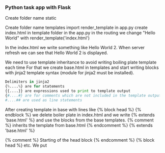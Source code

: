 ### Python task app with Flask












Create folder name static

Create folder name templates
import render_template in app.py
create index.html in template folder
in the app.py in the routing we change "Hello World" with render_template('index.html')

In the index.html we write something like Hello World 2. When server refresh we can see that Hello World 2 is displayed.

We need to use template inheritance to avoid writing boiling plate template each time
For that we create base.html in templates and start writing blocks with jinja2 template syntax (module for jinja2 must be installed). 

```python
Delimiters in jinja2
{%....%} are for statements
{{....}} are expressions used to print to template output
{#....#} are for comments which are not included in the template output
#....## are used as line statements
```

After creating template in base with lines like {% block head %} {% endblock %} we delete boiler plate in index.html and we write
{% extends 'base.html' %} and use the blocks from the base templates.
{% comment %} inherits the template from base.html {% endcomment %}        {% extends 'base.html' %}

{% comment %} Starting of the head block {% endcomment %}     {% block head %}     etc.
We put <title> in the head block

In the static folder we create css folder  and file main.css. We link the main.css in the base.html like this 

```python
<link rel="stylesheet" href="{{ url_for('static', filename='css/main.css') }}">
```


Function url_for must be imported in app.py


### Database
in the app.py we import sql alchemy
We create the config file that tells us where the database is located

```python
app.config['SQLALCHEMY_DATABASE_URI']='sqlite:///test.db' 
```

(/// is relative path and //// is absolute path)     //// 4 on Linux

We initialize the database with 

```python
db=SQLAlchemy(app)
```

Next we create the model by writing a class

```python
class ToDo(db.Model):
    id = db.Column(db.Integer, primary_key=True)
    content = db.Column(db.String(200), nullable=False)
    completed = db.Column(db.Integer,  deafault=0)
    date_created = dbColumn(db.DateTime, default=datetime.utcnow)
```

import datetime from datetime in the app.py

We create a function which will return a string every time we create an element:

```python
def __ref__(self):
    return '<Task %R>' % self.id
```

Creating the database: we go in the terminal type python3, in python3 we type:

```python
from app import db  
db.create_all() 
exit()
```

that will create the test.db database in the main folder

In the body of the index we create a div with class content where we put the Task Master layout.

in the routing we add methods POST and GET like this

```python
@app.route('/', methods=['POST', 'GET'])
```

in the index.html we create a form like this:

```python
<form action="/" method="POST"> 
  <input type="text" name="content" id="content" /> 
  <input type="submit" value="Add Task" />
</form>
```



We start creating conditions by importing request in app.py
import request.

if the request that's set to the route is POST do smth:

```python
    if request.method == 'POST':
    return "Hello"  // it returns Hello no matter what we input 
    else:
    return render_template('index.html)
```

We start create the logic in the return of the if statement:

```python
task.content = request.form['content']
```

We create a model for the task

```python
new_task = ToDo(content=task.content)
```

Now we push the content of the task to the test database. Start by importing redirect.

```python
try:
db.session.add(new_task)
db.session.commit()
return redirect('/')

except: 
return "There was an issue adding your task"
```

In the else statement we add
```python
tasks = ToDo.query.order_by(ToDo.date_created).all()
```
this is going to look at all of the database content in order they were created.
We have to add tasks=tasks to the return template arguments.

In index we create a block for 

```python
{% for task in tasks%}

{% endfor %}
```
In the first containing td we put 

```python
      <td>{{ task.content}}</td>
```

and in the second 

```python
      <td>{{ task.date_created.date() }}</td>
```
For delete and update functions we need to create new routes.
we will select which task to delete or update with the help of task id.

For delete:
```python
@app.route('/delete/<int:id>')
def delete(id):
    task_to_delete = ToDo.query.get_or_404(id)

try:
    db.session.delete(task_to_delete)
    db.commit()
    return redirect('/')
except:
    return "There was a problem deleting that task"
```
add this to the index.html at the corresponding td

```python
<a href="/delete/{{ task.id }}">Delete</a>
```

For update:
create new template called update.html in templates
The form inside the update.html should look like this 

```python
 <form action="/update/{{ task.id }}" method="POST">
      <input
        type="text"
        name="content"
        id="content"
        value="{{ task.content }}"
      />
      <input type="submit" value="Update" />
  </form>
```

```python
@app.route('/update/<int:id>', methods=['POST', 'GET'])
def update(id):
    task = ToDo.query.get_or_404(id)
    if request.method == 'POST':
        task.content = request.form['content']

        try:
            db.session.commit()
            return redirect('/')
        except:
            return "There was an issue updating your task"
    else:
    return render_template('update.html', task=task)
```

